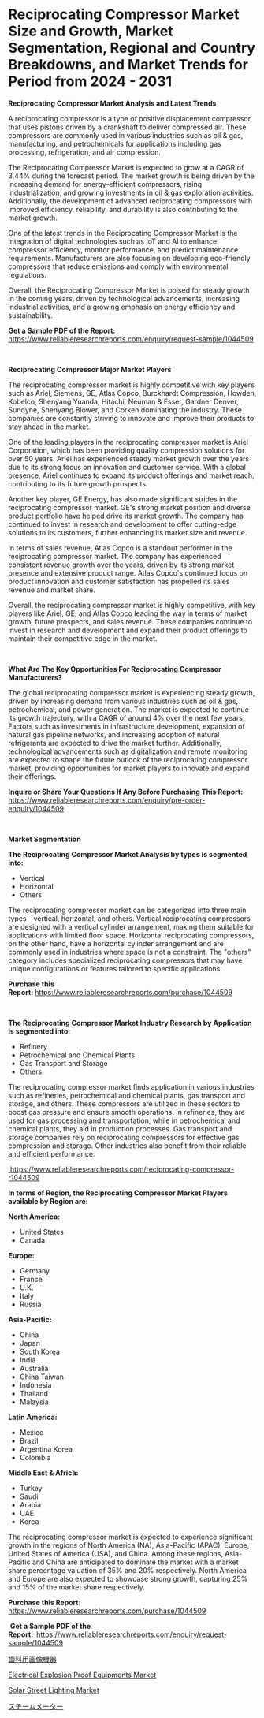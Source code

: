 <p><h1>Reciprocating Compressor Market Size and Growth, Market Segmentation, Regional and Country Breakdowns, and Market Trends for Period from 2024 -  2031</h1></p><p><strong>Reciprocating Compressor Market Analysis and Latest Trends</strong></p>
<p><p>A reciprocating compressor is a type of positive displacement compressor that uses pistons driven by a crankshaft to deliver compressed air. These compressors are commonly used in various industries such as oil & gas, manufacturing, and petrochemicals for applications including gas processing, refrigeration, and air compression.</p><p>The Reciprocating Compressor Market is expected to grow at a CAGR of 3.44% during the forecast period. The market growth is being driven by the increasing demand for energy-efficient compressors, rising industrialization, and growing investments in oil & gas exploration activities. Additionally, the development of advanced reciprocating compressors with improved efficiency, reliability, and durability is also contributing to the market growth.</p><p>One of the latest trends in the Reciprocating Compressor Market is the integration of digital technologies such as IoT and AI to enhance compressor efficiency, monitor performance, and predict maintenance requirements. Manufacturers are also focusing on developing eco-friendly compressors that reduce emissions and comply with environmental regulations.</p><p>Overall, the Reciprocating Compressor Market is poised for steady growth in the coming years, driven by technological advancements, increasing industrial activities, and a growing emphasis on energy efficiency and sustainability.</p></p>
<p><strong>Get a Sample PDF of the Report:&nbsp;</strong> <a href="https://www.reliableresearchreports.com/enquiry/request-sample/1044509">https://www.reliableresearchreports.com/enquiry/request-sample/1044509</a></p>
<p>&nbsp;</p>
<p><strong>Reciprocating Compressor Major Market Players</strong></p>
<p><p>The reciprocating compressor market is highly competitive with key players such as Ariel, Siemens, GE, Atlas Copco, Burckhardt Compression, Howden, Kobelco, Shenyang Yuanda, Hitachi, Neuman & Esser, Gardner Denver, Sundyne, Shenyang Blower, and Corken dominating the industry. These companies are constantly striving to innovate and improve their products to stay ahead in the market.</p><p>One of the leading players in the reciprocating compressor market is Ariel Corporation, which has been providing quality compression solutions for over 50 years. Ariel has experienced steady market growth over the years due to its strong focus on innovation and customer service. With a global presence, Ariel continues to expand its product offerings and market reach, contributing to its future growth prospects.</p><p>Another key player, GE Energy, has also made significant strides in the reciprocating compressor market. GE's strong market position and diverse product portfolio have helped drive its market growth. The company has continued to invest in research and development to offer cutting-edge solutions to its customers, further enhancing its market size and revenue.</p><p>In terms of sales revenue, Atlas Copco is a standout performer in the reciprocating compressor market. The company has experienced consistent revenue growth over the years, driven by its strong market presence and extensive product range. Atlas Copco's continued focus on product innovation and customer satisfaction has propelled its sales revenue and market share.</p><p>Overall, the reciprocating compressor market is highly competitive, with key players like Ariel, GE, and Atlas Copco leading the way in terms of market growth, future prospects, and sales revenue. These companies continue to invest in research and development and expand their product offerings to maintain their competitive edge in the market.</p></p>
<p>&nbsp;</p>
<p><strong>What Are The Key Opportunities For Reciprocating Compressor Manufacturers?</strong></p>
<p><p>The global reciprocating compressor market is experiencing steady growth, driven by increasing demand from various industries such as oil & gas, petrochemical, and power generation. The market is expected to continue its growth trajectory, with a CAGR of around 4% over the next few years. Factors such as investments in infrastructure development, expansion of natural gas pipeline networks, and increasing adoption of natural refrigerants are expected to drive the market further. Additionally, technological advancements such as digitalization and remote monitoring are expected to shape the future outlook of the reciprocating compressor market, providing opportunities for market players to innovate and expand their offerings.</p></p>
<p><strong>Inquire or Share Your Questions If Any Before Purchasing This Report:</strong> <a href="https://www.reliableresearchreports.com/enquiry/pre-order-enquiry/1044509">https://www.reliableresearchreports.com/enquiry/pre-order-enquiry/1044509</a></p>
<p>&nbsp;</p>
<p><strong>Market Segmentation</strong></p>
<p><strong>The Reciprocating Compressor Market Analysis by types is segmented into:</strong></p>
<p><ul><li>Vertical</li><li>Horizontal</li><li>Others</li></ul></p>
<p><p>The reciprocating compressor market can be categorized into three main types - vertical, horizontal, and others. Vertical reciprocating compressors are designed with a vertical cylinder arrangement, making them suitable for applications with limited floor space. Horizontal reciprocating compressors, on the other hand, have a horizontal cylinder arrangement and are commonly used in industries where space is not a constraint. The "others" category includes specialized reciprocating compressors that may have unique configurations or features tailored to specific applications.</p></p>
<p><strong>Purchase this Report:&nbsp;</strong><a href="https://www.reliableresearchreports.com/purchase/1044509">https://www.reliableresearchreports.com/purchase/1044509</a></p>
<p>&nbsp;</p>
<p><strong>The Reciprocating Compressor Market Industry Research by Application is segmented into:</strong></p>
<p><ul><li>Refinery</li><li>Petrochemical and Chemical Plants</li><li>Gas Transport and Storage</li><li>Others</li></ul></p>
<p><p>The reciprocating compressor market finds application in various industries such as refineries, petrochemical and chemical plants, gas transport and storage, and others. These compressors are utilized in these sectors to boost gas pressure and ensure smooth operations. In refineries, they are used for gas processing and transportation, while in petrochemical and chemical plants, they aid in production processes. Gas transport and storage companies rely on reciprocating compressors for effective gas compression and storage. Other industries also benefit from their reliable and efficient performance.</p></p>
<p><a href="https://www.reliableresearchreports.com/reciprocating-compressor-r1044509">&nbsp;https://www.reliableresearchreports.com/reciprocating-compressor-r1044509</a></p>
<p><strong>In terms of Region, the Reciprocating Compressor Market Players available by Region are:</strong></p>
<p>
    <p> <strong> North America: </strong>
        <ul>
            <li>United States</li>
            <li>Canada</li>
        </ul>
        </p> 
    <p> <strong> Europe: </strong>
        <ul>
            <li>Germany</li>
            <li>France</li>
            <li>U.K.</li>
            <li>Italy</li>
            <li>Russia</li>
        </ul>
        </p> 
    <p> <strong> Asia-Pacific: </strong>
        <ul>
            <li>China</li>
            <li>Japan</li>
            <li>South Korea</li>
            <li>India</li>
            <li>Australia</li>
            <li>China Taiwan</li>
            <li>Indonesia</li>
            <li>Thailand</li>
            <li>Malaysia</li>
        </ul>
        </p> 
    <p> <strong> Latin America: </strong>
        <ul>
            <li>Mexico</li>
            <li>Brazil</li>
            <li>Argentina Korea</li>
            <li>Colombia</li>
        </ul>
        </p> 
    <p> <strong> Middle East & Africa: </strong>
        <ul>
            <li>Turkey</li>
            <li>Saudi</li>
            <li>Arabia</li>
            <li>UAE</li>
            <li>Korea</li>
        </ul>
    </p>
    </p>
<p><p>The reciprocating compressor market is expected to experience significant growth in the regions of North America (NA), Asia-Pacific (APAC), Europe, United States of America (USA), and China. Among these regions, Asia-Pacific and China are anticipated to dominate the market with a market share percentage valuation of 35% and 20% respectively. North America and Europe are also expected to showcase strong growth, capturing 25% and 15% of the market share respectively.</p></p>
<p><strong>Purchase this Report: </strong><a href="https://www.reliableresearchreports.com/purchase/1044509">https://www.reliableresearchreports.com/purchase/1044509</a></p>
<p>&nbsp;<strong>Get a Sample PDF of the Report:&nbsp;&nbsp;</strong><a href="https://www.reliableresearchreports.com/enquiry/request-sample/1044509">https://www.reliableresearchreports.com/enquiry/request-sample/1044509</a></p>
<p><strong></strong></p>
<p><p><a href="https://github.com/vlcostes/Market-Research-Report-List-1/blob/main/282117721316.md">歯科用画像機器</a></p><p><a href="https://github.com/Angelnienowdseej3e45z3p8c/Market-Research-Report-List-2/blob/main/electrical-explosion-proof-equipments-market.md">Electrical Explosion Proof Equipments Market</a></p><p><a href="https://github.com/brentleyjimmiealvaradoz4l1rea/Market-Research-Report-List-2/blob/main/solar-street-lighting-market.md">Solar Street Lighting Market</a></p><p><a href="https://github.com/EstaSprer20231/Market-Research-Report-List-1/blob/main/139453821317.md">スチームメーター</a></p></p>
